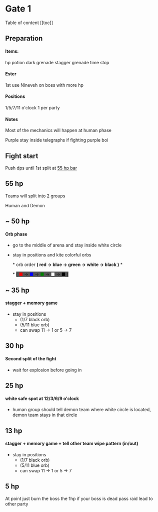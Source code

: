 # Gate 1

Table of content
[[toc]]

## Preparation

#### Items:

hp potion
dark grenade
stagger grenade
time stop

#### Ester

1st use Nineveh on boss with more hp

#### Positions

1/5/7/11 o'clock 1 per party

#### Notes

Most of the mechanics will happen at human phase

Purple stay inside telegraphs if fighting purple boi

## Fight start

Push dps until 1st split at [55 hp bar](#_55-hp)

## 55 hp

Teams will split into 2 groups

Human and Demon

## ~ 50 hp

#### Orb phase

- go to the middle of arena and stay inside white circle

- stay in positions and kite colorful orbs

  \* orb order **( red -> blue -> green -> white -> black )** \*

  \* <span style="background:#555555">
  ( <span style="color:red"> &#9632; </span> &rarr;
  <span style="color:blue"> &#9632; </span> &rarr;
  <span style="color:green"> &#9632; </span> &rarr;
  <span style="color:white"> &#9632; </span> &rarr;
  <span style="color:black"> &#9632; </span>
  )
  </span>

## ~ 35 hp

#### stagger + memory game

- stay in positions
  - (1/7 black orb)
  - (5/11 blue orb)
  - can swap 11 -> 1 or 5 -> 7

## 30 hp

#### Second split of the fight

- wait for explosion before going in

## 25 hp

#### white safe spot at 12/3/6/9 o'clock

- human group should tell demon team where white circle is located, demon team stays in that circle

## 13 hp

#### stagger + memory game + tell other team wipe pattern (in/out)

- stay in positions
  - (1/7 black orb)
  - (5/11 blue orb)
  - can swap 11 -> 1 or 5 -> 7

## 5 hp

At point just burn the boss the 1hp if your boss is dead pass raid lead to other party
